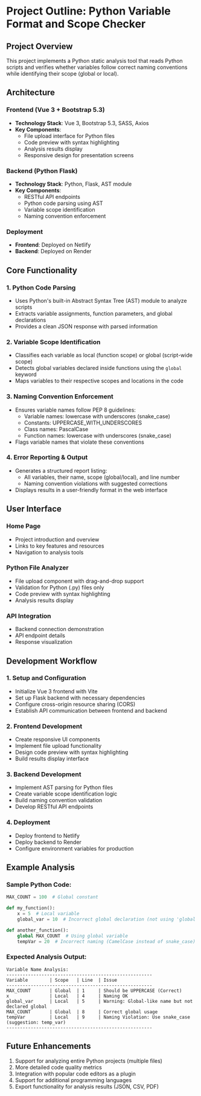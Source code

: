 # Project Outline: Python Variable Format and Scope Checker

## Project Overview

This project implements a Python static analysis tool that reads Python scripts and verifies whether variables follow correct naming conventions while identifying their scope (global or local).

## Architecture

### Frontend (Vue 3 + Bootstrap 5.3)
- **Technology Stack**: Vue 3, Bootstrap 5.3, SASS, Axios
- **Key Components**:
  - File upload interface for Python files
  - Code preview with syntax highlighting
  - Analysis results display
  - Responsive design for presentation screens

### Backend (Python Flask)
- **Technology Stack**: Python, Flask, AST module
- **Key Components**:
  - RESTful API endpoints
  - Python code parsing using AST
  - Variable scope identification
  - Naming convention enforcement

### Deployment
- **Frontend**: Deployed on Netlify
- **Backend**: Deployed on Render

## Core Functionality

### 1. Python Code Parsing
- Uses Python's built-in Abstract Syntax Tree (AST) module to analyze scripts
- Extracts variable assignments, function parameters, and global declarations
- Provides a clean JSON response with parsed information

### 2. Variable Scope Identification
- Classifies each variable as local (function scope) or global (script-wide scope)
- Detects global variables declared inside functions using the `global` keyword
- Maps variables to their respective scopes and locations in the code

### 3. Naming Convention Enforcement
- Ensures variable names follow PEP 8 guidelines:
  - Variable names: lowercase with underscores (snake_case)
  - Constants: UPPERCASE_WITH_UNDERSCORES
  - Class names: PascalCase
  - Function names: lowercase with underscores (snake_case)
- Flags variable names that violate these conventions

### 4. Error Reporting & Output
- Generates a structured report listing:
  - All variables, their name, scope (global/local), and line number
  - Naming convention violations with suggested corrections
- Displays results in a user-friendly format in the web interface

## User Interface

### Home Page
- Project introduction and overview
- Links to key features and resources
- Navigation to analysis tools

### Python File Analyzer
- File upload component with drag-and-drop support
- Validation for Python (.py) files only
- Code preview with syntax highlighting
- Analysis results display

### API Integration
- Backend connection demonstration
- API endpoint details
- Response visualization

## Development Workflow

### 1. Setup and Configuration
- Initialize Vue 3 frontend with Vite
- Set up Flask backend with necessary dependencies
- Configure cross-origin resource sharing (CORS)
- Establish API communication between frontend and backend

### 2. Frontend Development
- Create responsive UI components
- Implement file upload functionality
- Design code preview with syntax highlighting
- Build results display interface

### 3. Backend Development
- Implement AST parsing for Python files
- Create variable scope identification logic
- Build naming convention validation
- Develop RESTful API endpoints

### 4. Deployment
- Deploy frontend to Netlify
- Deploy backend to Render
- Configure environment variables for production

## Example Analysis

### Sample Python Code:
```python
MAX_COUNT = 100  # Global constant

def my_function():
    x = 5  # Local variable
    global_var = 10  # Incorrect global declaration (not using 'global')

def another_function():
    global MAX_COUNT  # Using global variable
    tempVar = 20  # Incorrect naming (CamelCase instead of snake_case)
```

### Expected Analysis Output:
```
Variable Name Analysis:
------------------------------------------------------
Variable        | Scope   | Line  | Issue
------------------------------------------------------
MAX_COUNT       | Global  | 1     | Should be UPPERCASE (Correct)
x               | Local   | 4     | Naming OK
global_var      | Local   | 5     | Warning: Global-like name but not declared global
MAX_COUNT       | Global  | 8     | Correct global usage
tempVar         | Local   | 9     | Naming Violation: Use snake_case (suggestion: temp_var)
------------------------------------------------------
```

## Future Enhancements

1. Support for analyzing entire Python projects (multiple files)
2. More detailed code quality metrics
3. Integration with popular code editors as a plugin
4. Support for additional programming languages
5. Export functionality for analysis results (JSON, CSV, PDF)
